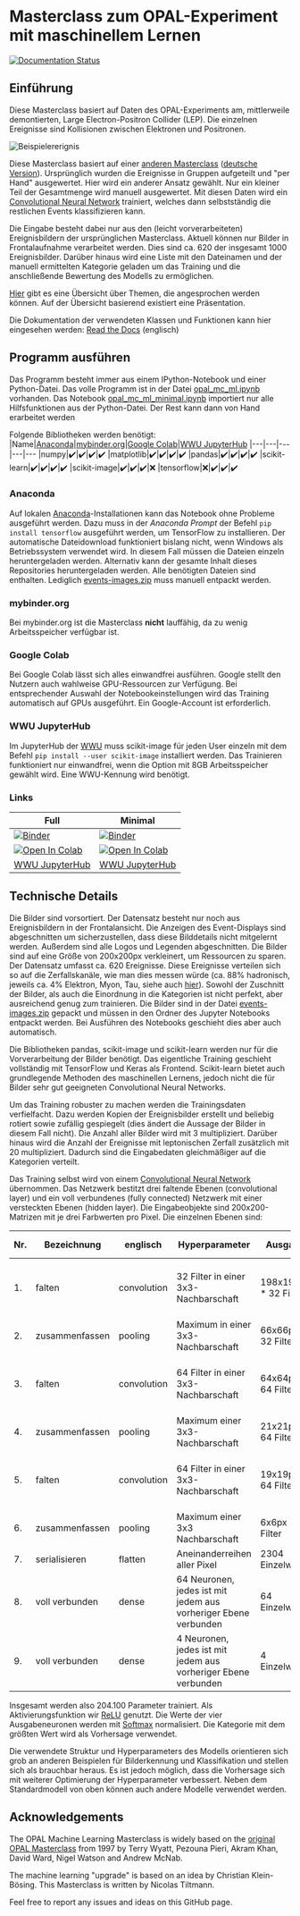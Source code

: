 # Masterclass zum OPAL-Experiment mit maschinellem Lernen
[![Documentation Status](https://readthedocs.org/projects/opal-mc-ml/badge/?version=latest)](https://opal-mc-ml.readthedocs.io/en/latest/?badge=latest)

## Einführung
Diese Masterclass basiert auf Daten des OPAL-Experiments am, mittlerweile demontierten, Large Electron-Positron Collider (LEP). Die einzelnen Ereignisse sind Kollisionen zwischen Elektronen und Positronen.

![Beispielererignis](https://www.hep.manchester.ac.uk/u/masterclass/masterclass2019/events/challenge2/events/x7626_14982.gif "Beispielereignis")

Diese Masterclass basiert auf einer [anderen Masterclass](http://www.hep.man.ac.uk/u/events/) ([deutsche Version](https://physicsmasterclasses.org/exercises/manchester/de/home.html)). Ursprünglich wurden die Ereignisse in Gruppen aufgeteilt und "per Hand" ausgewertet. Hier wird ein anderer Ansatz gewählt. Nur ein kleiner Teil der Gesamtmenge wird manuell ausgewertet. Mit diesen Daten wird ein [Convolutional Neural Network](https://de.wikipedia.org/wiki/Convolutional_Neural_Network) trainiert, welches dann selbstständig die restlichen Events klassifizieren kann.

Die Eingabe besteht dabei nur aus den (leicht vorverarbeiteten) Ereignisbildern der ursprünglichen Masterclass. Aktuell können nur Bilder in Frontalaufnahme verarbeitet werden. Dies sind ca. 620 der insgesamt 1000 Ereignisbilder. Darüber hinaus wird eine Liste mit den Dateinamen und der manuell ermittelten Kategorie geladen um das Training und die anschließende Bewertung des Modells zu ermöglichen.

[Hier](howto_masterclass_de.md) gibt es eine Übersicht über Themen, die angesprochen werden können. Auf der Übersicht basierend existiert eine Präsentation.

Die Dokumentation der verwendeten Klassen und Funktionen kann hier eingesehen werden: [Read the Docs](https://opal-mc-ml.readthedocs.io/en/latest/) (englisch)

## Programm ausführen
Das Programm besteht immer aus einem IPython-Notebook und einer Python-Datei. Das volle Programm ist in der Datei [opal_mc_ml.ipynb](opal_mc_ml.ipynb) vorhanden. Das Notebook [opal_mc_ml_minimal.ipynb](opal_mc_ml_minimal.ipynb) importiert nur alle Hilfsfunktionen aus der Python-Datei. Der Rest kann dann von Hand erarbeitet werden

Folgende Bibliotheken werden benötigt:
|Name|[Anaconda](https://www.anaconda.com/)|[mybinder.org](https://mybinder.org)|[Google Colab](https://colab.research.google.com/)|[WWU JupyterHub](https://jupyterhub.wwu.de/)
|---|---|---|---|---
|numpy|:heavy_check_mark:|:heavy_check_mark:|:heavy_check_mark:|:heavy_check_mark:
|matplotlib|:heavy_check_mark:|:heavy_check_mark:|:heavy_check_mark:|:heavy_check_mark:
|pandas|:heavy_check_mark:|:heavy_check_mark:|:heavy_check_mark:|:heavy_check_mark:
|scikit-learn|:heavy_check_mark:|:heavy_check_mark:|:heavy_check_mark:|:heavy_check_mark:
|scikit-image|:heavy_check_mark:|:heavy_check_mark:|:heavy_check_mark:|:x:
|tensorflow|:x:|:heavy_check_mark:|:heavy_check_mark:|:heavy_check_mark:

### Anaconda
Auf lokalen [Anaconda](https://www.anaconda.com/products/individual#Downloads)-Installationen kann das Notebook ohne Probleme ausgeführt werden. Dazu muss in der *Anaconda Prompt* der Befehl `pip install tensorflow` ausgeführt werden, um TensorFlow zu installieren. Der automatische Dateidownload funktioniert bislang nicht, wenn Windows als Betriebssystem verwendet wird. In diesem Fall müssen die Dateien einzeln heruntergeladen werden. Alternativ kann der gesamte Inhalt dieses Repositories heruntergeladen werden. Alle benötigten Dateien sind enthalten. Lediglich [events-images.zip](events-images.zip) muss manuell entpackt werden.

### mybinder.org


Bei mybinder.org ist die Masterclass **nicht** lauffähig, da zu wenig Arbeitsspeicher verfügbar ist.

### Google Colab

Bei Google Colab lässt sich alles einwandfrei ausführen. Google stellt den Nutzern auch wahlweise GPU-Ressourcen zur Verfügung. Bei entsprechender Auswahl der Notebookeinstellungen wird das Training automatisch auf GPUs ausgeführt. Ein Google-Account ist erforderlich.

### WWU JupyterHub

Im JupyterHub der [WWU](https://uni-muenster.de) muss scikit-image für jeden User einzeln mit dem Befehl `pip install --user scikit-image` installiert werden. Das Trainieren funktioniert nur einwandfrei, wenn die Option mit 8GB Arbeitsspeicher gewählt wird. Eine WWU-Kennung wird benötigt.

### Links
|Full|Minimal|
|---|---|
|[![Binder](https://mybinder.org/badge_logo.svg)](https://mybinder.org/v2/gh/ntiltmann/opal-mc-ml/HEAD?filepath=opal_mc_ml.ipynb)|[![Binder](https://mybinder.org/badge_logo.svg)](https://mybinder.org/v2/gh/ntiltmann/opal-mc-ml/HEAD?filepath=opal_mc_ml_minimal.ipynb)|
[![Open In Colab](https://colab.research.google.com/assets/colab-badge.svg)](https://colab.research.google.com/github/ntiltmann/opal-mc-ml/blob/main/opal_mc_ml.ipynb)|[![Open In Colab](https://colab.research.google.com/assets/colab-badge.svg)](https://colab.research.google.com/github/ntiltmann/opal-mc-ml/blob/main/opal_mc_ml_minimal.ipynb)
[WWU JupyterHub](https://jupyterhub.wwu.de/hub/user-redirect/git-pull?repo=https%3A%2F%2Fgithub.com%2Fntiltmann%2Fopal-mc-ml&urlpath=lab%2Ftree%2Fopal-mc-ml%2Fopal_mc_ml.ipynb&branch=main)|[WWU JupyterHub](https://jupyterhub.wwu.de/hub/user-redirect/git-pull?repo=https%3A%2F%2Fgithub.com%2Fntiltmann%2Fopal-mc-ml&urlpath=lab%2Ftree%2Fopal-mc-ml%2Fopal_mc_ml_minimal.ipynb&branch=main)


## Technische Details
Die Bilder sind vorsortiert. Der Datensatz besteht nur noch aus Ereignisbildern in der Frontalansicht. Die Anzeigen des Event-Displays sind abgeschnitten um sicherzustellen, dass diese Bilddetails nicht mitgelernt werden. Außerdem sind alle Logos und Legenden abgeschnitten. Die Bilder sind auf eine Größe von 200x200px verkleinert, um Ressourcen zu sparen. Der Datensatz umfasst ca. 620 Ereignisse. Diese Ereignisse verteilen sich so auf die Zerfallskanäle, wie man dies messen würde (ca. 88% hadronisch, jeweils ca. 4% Elektron, Myon, Tau, siehe auch [hier](https://pdg.lbl.gov/2020/listings/rpp2020-list-z-boson.pdf)). Sowohl der Zuschnitt der Bilder, als auch die Einordnung in die Kategorien ist nicht perfekt, aber ausreichend genug zum trainieren. Die Bilder sind in der Datei [events-images.zip](events-images.zip) gepackt und müssen in den Ordner des Jupyter Notebooks entpackt werden. Bei Ausführen des Notebooks geschieht dies aber auch automatisch.

Die Bibliotheken pandas, scikit-image und scikit-learn werden nur für die Vorverarbeitung der Bilder benötigt. Das eigentliche Training geschieht vollständig mit TensorFlow und Keras als Frontend. Scikit-learn bietet auch grundlegende Methoden des maschinellen Lernens, jedoch nicht die für Bilder sehr gut geeigneten Convolutional Neural Networks.

Um das Training robuster zu machen werden die Trainingsdaten verfielfacht. Dazu werden Kopien der Ereignisbilder erstellt und beliebig rotiert sowie zufällig gespiegelt (dies ändert die Aussage der Bilder in diesem Fall nicht). Die Anzahl aller Bilder wird mit 3 multipliziert. Darüber hinaus wird die Anzahl der Ereignisse mit leptonischen Zerfall zusätzlich mit 20 multipliziert. Dadurch sind die Eingabedaten gleichmäßiger auf die Kategorien verteilt.

Das Training selbst wird von einem [Convolutional Neural Network](https://de.wikipedia.org/wiki/Convolutional_Neural_Network) übernommen. Das Netzwerk bestitzt drei faltende Ebenen (convolutional layer) und ein voll verbundenes (fully connected) Netzwerk mit einer versteckten Ebenen (hidden layer). Die Eingabeobjekte sind 200x200-Matrizen mit je drei Farbwerten pro Pixel. Die einzelnen Ebenen sind:

| Nr. | Bezeichnung    | englisch      | Hyperparameter                                                  | Ausgabe               | Anzahl Parameter                              |
|-----|----------------|---------------|-----------------------------------------------------------------|-----------------------|-----------------------------------------------|
| 1.  | falten         | convolution   | 32 Filter in einer 3x3-Nachbarschaft                            | 198x198px * 32 Filter | (3x3px * 3 Farbwerte + 1) * 32 = 896          |
| 2.  | zusammenfassen | pooling       | Maximum in einer 3x3-Nachbarschaft                              | 66x66px * 32 Filter   | 0                                             |
| 3.  | falten         | convolution   | 64 Filter in einer 3x3-Nachbarschaft                            | 64x64px * 64 Filter   | (3x3px * 32 Filter von 1. + 1) * 64 = 18.496  |
| 4.  | zusammenfassen | pooling       | Maximum einer 3x3-Nachbarschaft                                 | 21x21px * 64 Filter   | 0                                             |
| 5.  | falten         | convolution   | 64 Filter in einer 3x3-Nachbarschaft                            | 19x19px * 64 Filter   | (3x3px * 64 Filter von 3. + 1) * 64 = 36.928  |
| 6.  | zusammenfassen | pooling       | Maximum einer 3x3 Nachbarschaft                                 | 6x6px * 64 Filter     | 0                                             |
| 7.  | serialisieren  | flatten       | Aneinanderreihen aller Pixel                                    | 2304 Einzelwerte      | 0                                             |
| 8.  | voll verbunden | dense         | 64 Neuronen, jedes ist mit jedem aus vorheriger Ebene verbunden | 64 Einzelwerte        | (2304 + 1) * 64 = 147.520                     |
| 9.  | voll verbunden | dense         | 4 Neuronen, jedes ist mit jedem aus vorheriger Ebene verbunden  | 4 Einzelwerte         | (64 + 1) * 4 = 260                            |

Insgesamt werden also 204.100 Parameter trainiert. Als Aktivierungsfunktion wir [ReLU](https://de.wikipedia.org/wiki/Rectifier_(neuronale_Netzwerke)) genutzt. Die Werte der vier Ausgabeneuronen werden mit [Softmax](https://de.wikipedia.org/wiki/Softmax-Funktion) normalisiert. Die Kategorie mit dem größten Wert wird als Vorhersage verwendet.

Die verwendete Struktur und Hyperparameters des Modells orientieren sich grob an anderen Beispielen für Bilderkennung und Klassifikation und stellen sich als brauchbar heraus. Es ist jedoch möglich, dass die Vorhersage sich mit weiterer Optimierung der Hyperparameter verbessert. Neben dem Standardmodell von oben können auch andere Modelle verwendet werden.

## Acknowledgements

The OPAL Machine Learning Masterclass is widely based on the [original OPAL Masterclass](http://www.hep.man.ac.uk/u/events/) from 1997 by Terry Wyatt, Pezouna Pieri, Akram Khan, David Ward, Nigel Watson and Andrew McNab. 

The machine learning "upgrade" is based on an idea by Christian Klein-Bösing. This Masterclass is written by Nicolas Tiltmann.

Feel free to report any issues and ideas on this GitHub page.
